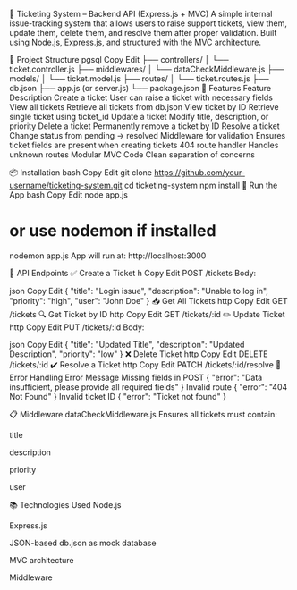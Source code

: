 📮 Ticketing System – Backend API (Express.js + MVC)
A simple internal issue-tracking system that allows users to raise support tickets, view them, update them, delete them, and resolve them after proper validation. Built using Node.js, Express.js, and structured with the MVC architecture.

📁 Project Structure
pgsql
Copy
Edit
├── controllers/
│   └── ticket.controller.js
├── middlewares/
│   └── dataCheckMiddleware.js
├── models/
│   └── ticket.model.js
├── routes/
│   └── ticket.routes.js
├── db.json
├── app.js (or server.js)
└── package.json
🧠 Features
Feature	Description
Create a ticket	User can raise a ticket with necessary fields
View all tickets	Retrieve all tickets from db.json
View ticket by ID	Retrieve single ticket using ticket_id
Update a ticket	Modify title, description, or priority
Delete a ticket	Permanently remove a ticket by ID
Resolve a ticket	Change status from pending → resolved
Middleware for validation	Ensures ticket fields are present when creating tickets
404 route handler	Handles unknown routes
Modular MVC Code	Clean separation of concerns

📦 Installation
bash
Copy
Edit
git clone https://github.com/your-username/ticketing-system.git
cd ticketing-system
npm install
🚀 Run the App
bash
Copy
Edit
node app.js
# or use nodemon if installed
nodemon app.js
App will run at: http://localhost:3000

🔌 API Endpoints
✅ Create a Ticket
h
Copy
Edit
POST /tickets
Body:

json
Copy
Edit
{
  "title": "Login issue",
  "description": "Unable to log in",
  "priority": "high",
  "user": "John Doe"
}
📥 Get All Tickets
http
Copy
Edit
GET /tickets
🔍 Get Ticket by ID
http
Copy
Edit
GET /tickets/:id
✏️ Update Ticket
http
Copy
Edit
PUT /tickets/:id
Body:

json
Copy
Edit
{
  "title": "Updated Title",
  "description": "Updated Description",
  "priority": "low"
}
❌ Delete Ticket
http
Copy
Edit
DELETE /tickets/:id
✔️ Resolve a Ticket
http
Copy
Edit
PATCH /tickets/:id/resolve
🚫 Error Handling
Error	Message
Missing fields in POST	{ "error": "Data insufficient, please provide all required fields" }
Invalid route	{ "error": "404 Not Found" }
Invalid ticket ID	{ "error": "Ticket not found" }

📋 Middleware
dataCheckMiddleware.js
Ensures all tickets must contain:

title

description

priority

user

📚 Technologies Used
Node.js

Express.js

JSON-based db.json as mock database

MVC architecture

Middleware
